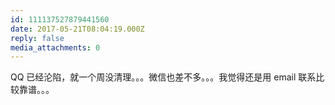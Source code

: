 ```yaml
---
id: 111137527879441560
date: 2017-05-21T08:04:19.000Z
reply: false
media_attachments: 0
---
```


QQ 已经沦陷，就一个周没清理。。。微信也差不多。。。我觉得还是用 email 联系比较靠谱。。。

